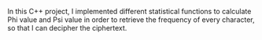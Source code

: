 In this C++ project, I implemented different statistical functions to calculate Phi value and Psi value in order to retrieve the frequency of every character, so that I can decipher the ciphertext.
